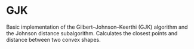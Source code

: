 # GJK

Basic implementation of the Gilbert–Johnson–Keerthi (GJK) algorithm and the
Johnson distance subalgorithm. Calculates the closest points and distance
between two convex shapes.
